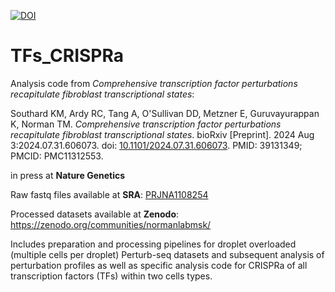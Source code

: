 [![DOI](https://zenodo.org/badge/966336193.svg)](https://doi.org/10.5281/zenodo.15373940)

# TFs_CRISPRa
Analysis code from *Comprehensive transcription factor perturbations recapitulate fibroblast transcriptional states*:

Southard KM, Ardy RC, Tang A, O'Sullivan DD, Metzner E, Guruvayurappan K, Norman TM. *Comprehensive transcription factor perturbations recapitulate fibroblast transcriptional states*. bioRxiv [Preprint]. 2024 Aug 3:2024.07.31.606073. doi: [10.1101/2024.07.31.606073](10.1101/2024.07.31.606073). PMID: 39131349; PMCID: PMC11312553.

in press at **Nature Genetics**

Raw fastq files available at **SRA**: [PRJNA1108254](https://www.ncbi.nlm.nih.gov/bioproject/?term=(PRJNA1108254)%20AND%20bioproject_sra[filter]%20NOT%20bioproject_gap[filter])

Processed datasets available at **Zenodo**: https://zenodo.org/communities/normanlabmsk/

Includes preparation and processing pipelines for droplet overloaded (multiple cells per droplet) Perturb-seq datasets and subsequent analysis of perturbation profiles as well as specific analysis code for CRISPRa of all transcription factors (TFs) within two cells types.

